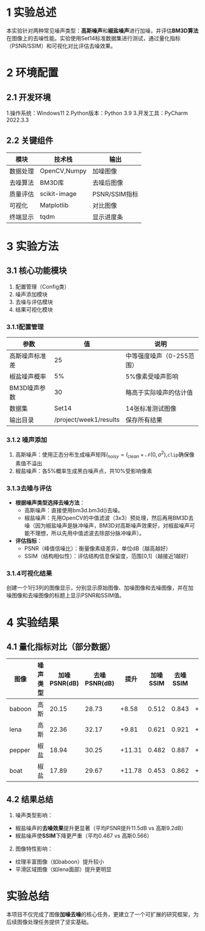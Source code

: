 # 1 实验总述

本实验针对两种常见噪声类型：**高斯噪声**和**椒盐噪声**进行加噪，并评估**BM3D算法**在图像上的去噪性能。实验使用Set14标准数据集进行测试，通过量化指标（PSNR/SSIM）和可视化对比评估去噪效果。

# 2 环境配置

## 2.1 开发环境
1.操作系统：Windows11
2.Python版本：Python 3.9
3.开发工具：PyCharm 2022.3.3

## 2.2 关键组件
|模块|技术栈|输出|
|---|---|---|
|数据处理|OpenCV,Numpy|加噪图像|
|去噪算法|BM3D库|去噪后图像|
|质量评估|scikit-image|PSNR/SSIM指标|
|可视化|Matplotlib|对比图像|
|终端显示|tqdm|显示进度条|

# 3 实验方法

## 3.1 核心功能模块
1.  配置管理（Config类）
2.  噪声添加模块
3.  去噪与评估模块
4.  结果可视化模块

### 3.1.1配置管理
 | 参数             | 值                         | 说明                        |       
 |-----------------|----------------------------|----------------------------|
 | 高斯噪声标准差    | 25                         | 中等强度噪声（0-255范围）      |
 | 椒盐噪声概率      | 5%                         | 5%像素受噪声影响              |
 | BM3D噪声参数     | 30                         | 略高于实际噪声的估计值         |
 |数据集            | Set14                      | 14张标准测试图像              |
 |输出目录          | /project/week1/results    | 保存所有结果                   |

### 3.1.2 噪声添加
1. 高斯噪声：使用正态分布生成噪声矩阵$I_{noisy} = I_{clean} + \mathcal{N}(0,\sigma^2)$,`clip`确保像素值不溢出
3. 椒盐噪声：各5%概率生成黑白噪声点，共10%受影响像素


### 3.1.3去噪与评估
-   **根据噪声类型选择去噪方法**： 
    -  高斯噪声：直接使用bm3d.bm3d()去噪。  
    -  椒盐噪声：先用OpenCV的中值滤波（3x3）预处理，然后再用BM3D去噪（因为椒盐噪声是脉冲噪声，BM3D对高斯噪声效果好，对椒盐噪声可能不理想，所以先用中值滤波去除部分脉冲噪声）。  
-   **评估指标**：
    -   PSNR（峰值信噪比）：衡量像素级差异，单位dB（越高越好）
    -   SSIM（结构相似性）：评估结构信息保留度，范围[0,1]（越接近1越好）


### 3.1.4可视化结果
创建一个1行3列的图像显示，分别显示原始图像、加噪图像和去噪图像，并在加噪图像和去噪图像的标题上显示PSNR和SSIM值。


# 4 实验结果
## 4.1 量化指标对比（部分数据）
|图像 |噪声类型| 加噪PSNR(dB)| 去噪PSNR(dB)| 提升 |加噪SSIM |去噪SSIM |提升  |
|---|---|---|---|---|---|---|---|
|baboon |高斯| 20.15 |28.73 |+8.58| 0.512| 0.843| +0.331|  
|lena |高斯 |22.36 |32.17| +9.81| 0.621| 0.921 |+0.300 | 
|pepper |椒盐 |18.94| 30.25| +11.31| 0.482| 0.887| +0.405|  
|boat |椒盐 |17.89| 29.67| +11.78| 0.453 |0.862| +0.409|

## 4.2 结果总结
1. 噪声类型影响： 
- 椒盐噪声的**去噪效果**提升更显著（平均PSNR提升11.5dB vs 高斯9.2dB） 
- 椒盐噪声使**SSIM**下降更严重（平均0.467 vs 高斯0.566）  
 2.  图像特性影响： 
 - 纹理丰富图像（如baboon）提升较小 
 - 平滑区域图像（如lena面部）提升更明显

# 实验总结
本项目不仅完成了图像**加噪去噪**的核心任务，更建立了一个可扩展的研究框架，为后续图像处理任务提供了坚实基础。
